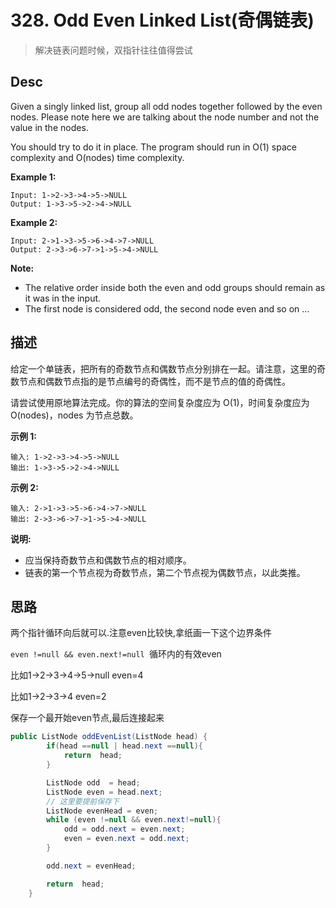 # 328. Odd Even Linked List(奇偶链表)
> 解决链表问题时候，双指针往往值得尝试

## Desc

Given a singly linked list, group all odd nodes together followed by the even nodes. Please note here we are talking about the node number and not the value in the nodes.

You should try to do it in place. The program should run in O(1) space complexity and O(nodes) time complexity.

**Example 1:**

```
Input: 1->2->3->4->5->NULL
Output: 1->3->5->2->4->NULL
```

**Example 2:**

```
Input: 2->1->3->5->6->4->7->NULL
Output: 2->3->6->7->1->5->4->NULL
```

**Note:**

- The relative order inside both the even and odd groups should remain as it was in the input.
- The first node is considered odd, the second node even and so on ...

## 描述

给定一个单链表，把所有的奇数节点和偶数节点分别排在一起。请注意，这里的奇数节点和偶数节点指的是节点编号的奇偶性，而不是节点的值的奇偶性。

请尝试使用原地算法完成。你的算法的空间复杂度应为 O(1)，时间复杂度应为 O(nodes)，nodes 为节点总数。

**示例 1:**

```
输入: 1->2->3->4->5->NULL
输出: 1->3->5->2->4->NULL
```

**示例 2:**

```
输入: 2->1->3->5->6->4->7->NULL 
输出: 2->3->6->7->1->5->4->NULL
```

**说明:**

- 应当保持奇数节点和偶数节点的相对顺序。
- 链表的第一个节点视为奇数节点，第二个节点视为偶数节点，以此类推。



## 思路

两个指针循环向后就可以.注意even比较快,拿纸画一下这个边界条件

`even !=null && even.next!=null `循环内的有效even

比如1->2->3->4->5->null  even=4

比如1->2->3->4 even=2

保存一个最开始even节点,最后连接起来

```java
public ListNode oddEvenList(ListNode head) {
        if(head ==null | head.next ==null){
            return  head;
        }

        ListNode odd  = head;
        ListNode even = head.next;
        // 这里要提前保存下
        ListNode evenHead = even;
        while (even !=null && even.next!=null){
            odd = odd.next = even.next;
            even = even.next = odd.next;
        }

        odd.next = evenHead;

        return  head;
    }
```

